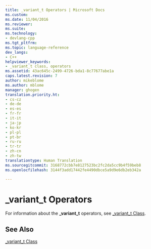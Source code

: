 ```yaml
---
title: _variant_t Operators | Microsoft Docs
ms.custom: 
ms.date: 11/04/2016
ms.reviewer: 
ms.suite: 
ms.technology:
- devlang-cpp
ms.tgt_pltfrm: 
ms.topic: language-reference
dev_langs:
- C++
helpviewer_keywords:
- _variant_t class, operators
ms.assetid: 43ac645c-2499-4726-bda1-8c77677abe1a
caps.latest.revision: 7
author: mikeblome
ms.author: mblome
manager: ghogen
translation.priority.ht:
- cs-cz
- de-de
- es-es
- fr-fr
- it-it
- ja-jp
- ko-kr
- pl-pl
- pt-br
- ru-ru
- tr-tr
- zh-cn
- zh-tw
translationtype: Human Translation
ms.sourcegitcommit: 3168772cbb7e8127523bc2fc2da5cc9b4f59beb8
ms.openlocfilehash: 3144f3add17442fe4490dbce5a9d9e6db2eb342a

---
```

# _variant_t Operators
For information about the **_variant_t** operators, see [_variant_t Class](../cpp/variant-t-class.md).  
  
## See Also  
 [_variant_t Class](../cpp/variant-t-class.md)


<!--HONumber=Jan17_HO1-->


